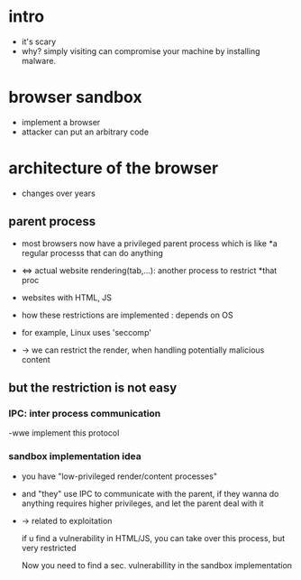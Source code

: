# intro

- it's scary
- why? simply visiting can compromise your machine by installing malware.

# browser sandbox
- implement a browser
- attacker can put an arbitrary code 

# architecture of the browser
- changes over years
## parent process
- most browsers now have a privileged parent process which is like *a regular processs that can do anything

- <=> actual website rendering(tab,...): another process to restrict *that proc

- websites with HTML, JS

- how these restrictions are implemented : depends on OS

- for example, Linux uses 'seccomp'

- -> we can restrict the render, when handling potentially malicious content

## but the restriction is not easy

### IPC: inter process communication
-wwe implement this protocol

### sandbox implementation idea
- you have "low-privileged render/content processes"
- and "they" use IPC to communicate with the parent, if they wanna do anything requires higher privileges, and let the parent deal with it
- -> related to exploitation

	if u find a vulnerability in HTML/JS, you can take over this process, but very restricted

	Now you need to find a sec. vulnerabillity in the sandbox implementation